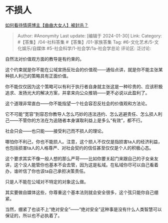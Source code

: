 # 不损人
[如何看待情感博主【曲曲大女人】被封杀？](https://www.zhihu.com/question/634893952/answer/3379547485)

> Author: #Anonymity
> Last update: [编辑于 2024-01-30]
> Link:
> Category: #【答集】/04-社科答集 #【答集】/01-家族答集
> Tag: #6-文化艺术/5-文化娱乐/自媒体 #5-社会科学/1-社会学/1a-社会学总论 
> 评论区:
> 泛讨论:

自然法对价值观方面的教导是有约束的。

这个约束就是你不能在公域宣扬反社会的价值观——通俗点讲，就是你不能主张某种损人利己的策略具有正面价值。

你不能仅仅因为这个策略可以有利于执行者自身就主张这是一种珍贵的、应该积极追求、发扬光大的解决方案，并拿来向公众推销——更不必说以此盈利了。

这个道理非常直白——你不能指望一个社会容忍反社会的价值观和方法论。

它不可能“宽容”到容忍你教导人怎么巧妙的违法违约、怎么逃避责任、怎么损人利己——不管你的方法在为追随者本身谋取利益上是多么“有效”，都不行。

社会只会——也只能——接受利己而不损人的理论。

哪怕你不利己，你也不能损人。注意，这个损人不仅仅是指损害ta人的经济利益，也包括损害ta人的人格尊严、对社会契约的信任甚至仅仅是个人的积极心态。

这个要求其实不像一般人想的那么严苛——比如你要关起门来跟自己的子女亲友讲，这个没人能管你也基本不会去管，因为这是私域。在私域你尽可以自己看着办，谁听信了你也该ta自己承担决策责任。

只是人不能在公域对不特定的对象这么做。

其实要做自媒体这些，你尊重这个基本法则就会安全很多，这个弦只能你自己绷紧。

当然，绷紧了也谈不上“绝对安全”——“绝对安全”这种事是没有什么人类智慧可以保证的，所以也不必执着了。